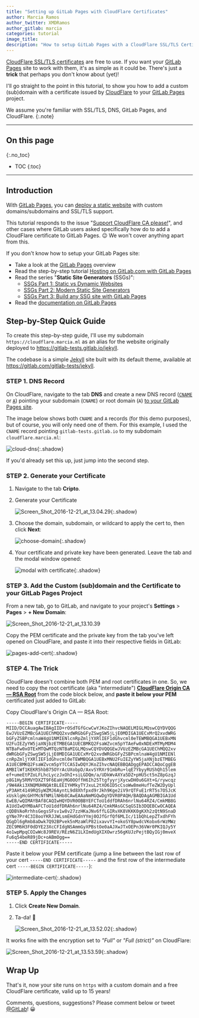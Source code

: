 ```yaml
---
title: "Setting up GitLab Pages with CloudFlare Certificates"
author: Marcia Ramos
author_twitter: XMDRamos
author_gitlab: marcia
categories: tutorial
image_title: 
description: "How to setup GitLab Pages with a CloudFlare SSL/TLS Certificate"
---
```


[CloudFlare SSL/TLS certificates][cert] are free to use. If you want your [GitLab Pages] site to work with them, it's as simple as it could be. There's just a **trick** that perhaps you don't know about (yet)!

I'll go straight to the point in this tutorial, to show you how to add a custom (sub)domain with a certificate issued by [CloudFlare] to your [GitLab Pages] project.

We assume you're familiar with SSL/TLS, DNS, GitLab Pages, and CloudFlare.
{:.note}

<!-- more -->

----

## On this page
{:.no_toc}

- TOC
{:toc}

----

## Introduction

With [GitLab Pages], you can [deploy a static website][pages-setup-post] with custom domains/subdomains and SSL/TLS support.

This tutorial responds to the issue "[Support CloudFlare CA please!](https://gitlab.com/pages/pages.gitlab.io/issues/29)", and other cases where GitLab users asked specifically how do to add a CloudFlare certificate to GitLab Pages. 😉 We won't cover anything apart from this.

If you don't know how to setup your GitLab Pages site:

- Take a look at the [GitLab Pages] overview
- Read the step-by-step tutorial [Hosting on GitLab.com with GitLab Pages][pages-setup-post]
- Read the series "**Static Site Generators** (SSGs)": 
  - [SSGs Part 1: Static vs Dynamic Websites][ssg-1]
  - [SSGs Part 2: Modern Static Site Generators][ssg-2]
  - [SSGs Part 3: Build any SSG site with GitLab Pages][ssg-3]
- Read the [documentation on GitLab Pages][pages-docs]

## Step-by-Step Quick Guide

To create this step-by-step guide, I'll use my subdomain `https://cloudflare.marcia.ml` as an alias for the website originally deployed to <https://gitlab-tests.gitlab.io/jekyll>.

The codebase is a simple [Jekyll] site built with its default theme, available at <https://gitlab.com/gitlab-tests/jekyll>.

### STEP 1. DNS Record

On CloudFlare, navigate to the tab **DNS** and create a new
DNS record ([`CNAME`][cname] or [`A`][a]) pointing your subdomain (`CNAME`) or root domain (`A`) [to your GitLab Pages site][pages-setup-domains].

The image below shows both `CNAME` and `A` records (for this demo purposes), but of course, you will only need one of them. For this example, I used the `CNAME` record pointing `gitlab-tests.gitlab.io` to my subdomain `cloudflare.marcia.ml`: 

![cloud-dns](https://gitlab.com/pages/pages.gitlab.io/uploads/cd7fe97c41a9415755ccded9542c904f/cloud-dns.png){:.shadow}

If you'd already set this up, just jump into the second step.

### STEP 2. Generate your Certificate

1. Navigate to the tab **Cripto**.
1. Generate your Certificate

    ![Screen_Shot_2016-12-21_at_13.04.29](https://gitlab.com/pages/pages.gitlab.io/uploads/800803e9444a957f02be02246a59a3b6/Screen_Shot_2016-12-21_at_13.04.29.png){:.shadow}

1. Choose the domain, subdomain, or wildcard to apply the cert to, then click **Next**:

    ![choose-domain](https://gitlab.com/pages/pages.gitlab.io/uploads/576f07d8185e5f545e1ff460f3b04d38/choose-domain.png){:.shadow}

1. Your certificate and private key have been generated. Leave the tab and the modal window opened:

    ![modal with certificate](#){:.shadow}

### STEP 3. Add the Custom (sub)domain and the Certificate to your GitLab Pages Project

From a new tab, go to GitLab, and navigate to your project's **Settings** > **Pages** > **+ New Domain**:

![Screen_Shot_2016-12-21_at_13.10.39](https://gitlab.com/pages/pages.gitlab.io/uploads/c1e6e3a119c6d4a167e322ff5d93e76e/Screen_Shot_2016-12-21_at_13.10.39.png)

Copy the PEM certificate and the private key from the tab you've left opened on CloudFlare, and paste it into their respective fields in GitLab:

![pages-add-cert](https://gitlab.com/pages/pages.gitlab.io/uploads/065aaf9a8aa2d090417a03f20beb4bf9/pages-add-cert.png){:.shadow}

### STEP 4. The Trick

CloudFlare doesn't combine both PEM and root certificates in one. So, we need to copy the root certificate (aka "intermediate") **[CloudFlare Origin CA — RSA Root][root]** from the code block below, and **paste it below your PEM** certificated just added to GitLab:

Copy CloudFlare's Origin CA — RSA Root:

```
-----BEGIN CERTIFICATE-----
MIID/DCCAuagAwIBAgIID+rOSdTGfGcwCwYJKoZIhvcNAQELMIGLMQswCQYDVQQG
EwJVUzEZMBcGA1UEChMQQ2xvdWRGbGFyZSwgSW5jLjE0MDIGA1UECxMrQ2xvdWRG
bGFyZSBPcmlnaW4gU1NMIENlcnRpZmljYXRlIEF1dGhvcml0eTEWMBQGA1UEBxMN
U2FuIEZyYW5jaXNjbzETMBEGA1UECBMKQ2FsaWZvcm5pYTAeFw0xNDExMTMyMDM4
NTBaFw0xOTExMTQwMTQzNTBaMIGLMQswCQYDVQQGEwJVUzEZMBcGA1UEChMQQ2xv
dWRGbGFyZSwgSW5jLjE0MDIGA1UECxMrQ2xvdWRGbGFyZSBPcmlnaW4gU1NMIENl
cnRpZmljYXRlIEF1dGhvcml0eTEWMBQGA1UEBxMNU2FuIEZyYW5jaXNjbzETMBEG
A1UECBMKQ2FsaWZvcm5pYTCCASIwDQYJKoZIhvcNAQEBBQADggEPADCCAQoCggEB
AMBIlWf1KEKR5hbB75OYrAcUXobpD/AxvSYRXr91mbRu+lqE7YbyyRUShQh15lem
ef+umeEtPZoLFLhcLyczJxOhI+siLGDQm/a/UDkWvAXYa5DZ+pHU5ct5nZ8pGzqJ
p8G1Hy5RMVYDXZT9F6EaHjMG0OOffH6Ih25TtgfyyrjXycwDH0u6GXt+G/rywcqz
/9W4Aki3XNQMUHNQAtBLEEIYHMkyTYJxuL2tXO6ID5cCsoWw8meHufTeZW2DyUpl
yP3AHt4149RQSyWZMJ6AyntL9d8Xhfpxd9rJkh9Kge2iV9rQTFuE1rRT5s7OSJcK
xUsklgHcGHYMcNfNMilNHb8CAwEAAaNmMGQwDgYDVR0PAQH/BAQDAgAGMBIGA1Ud
EwEB/wQIMAYBAf8CAQIwHQYDVR0OBBYEFCToU1ddfDRAh6nrlNu64RZ4/CmkMB8G
A1UdIwQYMBaAFCToU1ddfDRAh6nrlNu64RZ4/CmkMAsGCSqGSIb3DQEBCwOCAQEA
cQDBVAoRrhhsGegsSFsv1w8v27zzHKaJNv6ffLGIRvXK8VKKK0gKXh2zQtN9SnaD
gYNe7Pr4C3I8ooYKRJJWLsmEHdGdnYYmj0OJfGrfQf6MLIc/11bQhLepZTxdhFYh
QGgDl6gRmb8aDwk7Q92BPvek5nMzaWlP82ixavvYI+okoSY8pwdcVKobx6rWzMWz
ZEC9M6H3F0dDYE23XcCFIdgNSAmmGyXPBstOe0aAJXwJTxOEPn36VWr0PKIQJy5Y
4o1wpMpqCOIwWc8J9REV/REzN6Z1LXImdUgXIXOwrz56gKUJzPejtBQyIGj0mveX
Fu6q54beR89jDc+oABmOgg==
-----END CERTIFICATE-----
```

Paste it below your PEM certificate (jump a line between the last row of your cert `-----END CERTIFICATE-----` and the first row of the intermediate cert `-----BEGIN CERTIFICATE-----`):

![intermediate-cert](https://gitlab.com/pages/pages.gitlab.io/uploads/fde058e549c514df193ca93bce0ca63f/intermediate-cert.png){:.shadow}


### STEP 5. Apply the Changes

1. Click **Create New Domain**.
1. Ta-da! 🎉

    ![Screen_Shot_2016-12-21_at_13.52.02](https://gitlab.com/pages/pages.gitlab.io/uploads/947ce745bedd3c38a0f0d902bd69f43e/Screen_Shot_2016-12-21_at_13.52.02.png){:.shadow}

It works fine with the encryption set to _"Full"_ or _"Full (strict)"_ on CloudFlare:

![Screen_Shot_2016-12-21_at_13.53.59](https://gitlab.com/pages/pages.gitlab.io/uploads/a4adf03e15cff0b6c662e0efcfd1bd73/Screen_Shot_2016-12-21_at_13.53.59.png){:.shadow}

## Wrap Up

That's it, now your site runs on `https` with a custom domain and a free CloudFlare certificate, valid up to 15 years!

Comments, questions, suggestions? Please comment below or tweet [@GitLab]! 😀

<!-- identifiers -->

[@GitLab]: https://twitter.com/gitlab
[a]: https://support.dnsimple.com/articles/a-record/
[cert]: https://www.cloudflare.com/ssl/
[cloudflare]: https://www.cloudflare.com
[cname]: https://en.wikipedia.org/wiki/CNAME_record
[GitLab Pages]: https://pages.gitlab.io
[Jekyll]: https://jekyllrb.com/
[pages-docs]: http://doc.gitlab.com/ee/pages/README.html#getting-started-with-gitlab-pages
[pages-setup-domains]: /2016/04/07/gitlab-pages-setup/#custom-domains
[pages-setup-post]: /2016/04/07/gitlab-pages-setup/
[root]: https://support.cloudflare.com/hc/en-us/articles/218689638
[ssg-1]: /2016/06/03/ssg-overview-gitlab-pages-part-1-dynamic-x-static/
[ssg-2]: /2016/06/10/ssg-overview-gitlab-pages-part-2/
[ssg-3]: /2016/06/17/ssg-overview-gitlab-pages-part-3-examples-ci/
[static site]: /2016/06/03/ssg-overview-gitlab-pages-part-1-dynamic-x-static/
